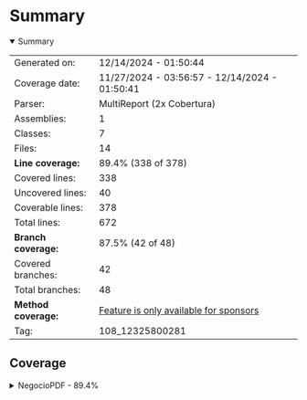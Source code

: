 # Summary
<details open><summary>Summary</summary>

|||
|:---|:---|
| Generated on: | 12/14/2024 - 01:50:44 |
| Coverage date: | 11/27/2024 - 03:56:57 - 12/14/2024 - 01:50:41 |
| Parser: | MultiReport (2x Cobertura) |
| Assemblies: | 1 |
| Classes: | 7 |
| Files: | 14 |
| **Line coverage:** | 89.4% (338 of 378) |
| Covered lines: | 338 |
| Uncovered lines: | 40 |
| Coverable lines: | 378 |
| Total lines: | 672 |
| **Branch coverage:** | 87.5% (42 of 48) |
| Covered branches: | 42 |
| Total branches: | 48 |
| **Method coverage:** | [Feature is only available for sponsors](https://reportgenerator.io/pro) |
| Tag: | 108_12325800281 |

</details>

## Coverage
<details><summary>NegocioPDF - 89.4%</summary>

|**Name**|**Line**|**Branch**|
|:---|---:|---:|
|**NegocioPDF**|**89.4%**|**87.5%**|
|NegocioPDF.Data.PDFSolutionsContext|100%||
|NegocioPDF.Models.DetalleSuscripcion|87.5%||
|NegocioPDF.Models.OperacionPDF|75%||
|NegocioPDF.Models.Usuario|100%||
|NegocioPDF.Repositories.DetalleSuscripcionRepository|100%|100%|
|NegocioPDF.Repositories.OperacionesPDFRepository|93.8%|100%|
|NegocioPDF.Repositories.UsuarioRepository|74.1%|70%|

</details>
